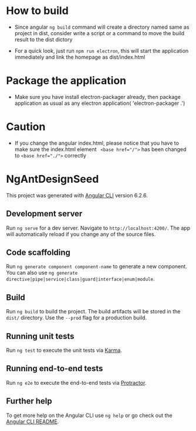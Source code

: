 # How to build

+ Since angular `ng build` command will create a directory named same as project in dist, consider write a script or a command to move the build result to the dist dictory

+ For a quick look, just run `npm run electron`, this will start the application immediately and link the homepage as dist/index.html

# Package the application

+ Make sure you have install electron-packager already, then package application as usual as any electron application( 'electron-packager .')

# Caution

+ If you change the angular index.html, please notice that you have to make sure the index.html  element ` <base href="/">` has been changed to `<base href="./">` correctly

# NgAntDesignSeed

This project was generated with [Angular CLI](https://github.com/angular/angular-cli) version 6.2.6.

## Development server

Run `ng serve` for a dev server. Navigate to `http://localhost:4200/`. The app will automatically reload if you change any of the source files.

## Code scaffolding

Run `ng generate component component-name` to generate a new component. You can also use `ng generate directive|pipe|service|class|guard|interface|enum|module`.

## Build

Run `ng build` to build the project. The build artifacts will be stored in the `dist/` directory. Use the `--prod` flag for a production build.

## Running unit tests

Run `ng test` to execute the unit tests via [Karma](https://karma-runner.github.io).

## Running end-to-end tests

Run `ng e2e` to execute the end-to-end tests via [Protractor](http://www.protractortest.org/).

## Further help

To get more help on the Angular CLI use `ng help` or go check out the [Angular CLI README](https://github.com/angular/angular-cli/blob/master/README.md).
